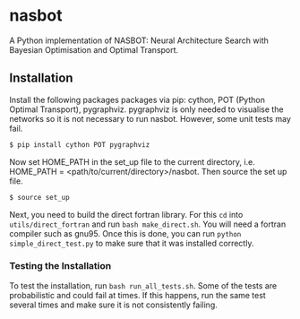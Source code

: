 # nasbot

A Python implementation of NASBOT: Neural Architecture Search with Bayesian Optimisation
and Optimal Transport.

## Installation

Install the following packages packages via pip: cython, POT (Python Optimal Transport), 
pygraphviz. pygraphviz is only needed to visualise the networks so it is not necessary
to run nasbot. However, some unit tests may fail.
```bash
$ pip install cython POT pygraphviz
```

Now set HOME_PATH in the set_up file to the current directory, i.e. HOME_PATH =
<path/to/current/directory>/nasbot. Then source the set up file.
```bash
$ source set_up
```

Next, you need to build the direct fortran library. For this `cd` into
`utils/direct_fortran` and run `bash make_direct.sh`. You will need a fortran compiler
such as gnu95. Once this is done, you can run `python simple_direct_test.py` to make sure
that it was installed correctly.

### Testing the Installation
To test the installation, run ```bash run_all_tests.sh```. Some of the tests are
probabilistic and could fail at times. If this happens, run the same test several times
and make sure it is not consistently failing.
